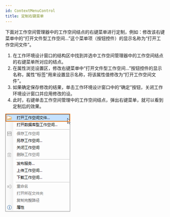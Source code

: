 ```yaml
---
id: ContextMenuControl
title: 定制右键菜单
---
```

下面对工作空间管理器中的工作空间结点的右键菜单进行定制，例如：修改该右键菜单中的“打开文件型工作空间...”这个菜单项（按钮控件）的显示名称为“打开工作空间文件”。

  1. 在工作环境设计窗口的结构区中找到并选中工作空间管理器中的工作空间结点的右键菜单所对应的结点。
  2. 在属性浏览设置区，修改右键菜单中“打开文件型工作空间...”按钮控件的显示名称，属性“标签”用来设置显示名称，将该属性值修改为“打开工作空间文件”。
  3. 如果确定保存修改的结果，单击工作环境设计窗口中的“确定”按钮，关闭工作环境设计窗口并应用修改的设。
  4. 此时，右键单击工作空间管理中的工作空间结点，弹出右键菜单，就可以看到定制后的效果。  
  
![](img/ContextMenuOpenRes.png)  
